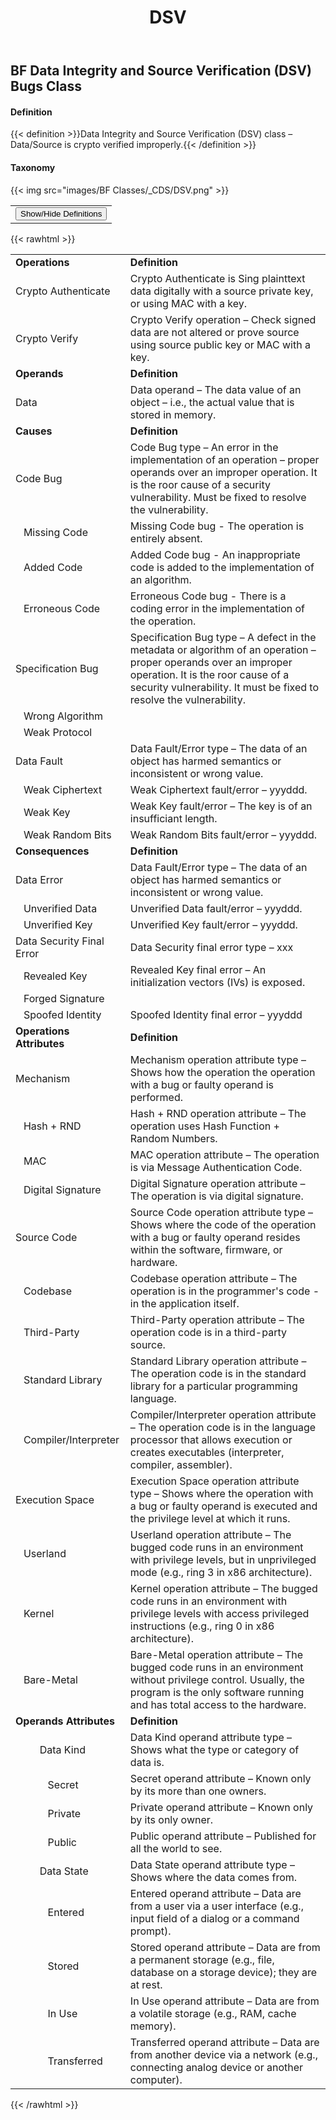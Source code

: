 ﻿---
weight: 3
title: "DSV"
---
## BF Data Integrity and Source Verification (DSV) Bugs Class 

#### Definition
{{< definition >}}Data Integrity and Source Verification (DSV) class – Data/Source is crypto verified improperly.{{< /definition >}}

####  Taxonomy


{{< img src="images/BF Classes/_CDS/DSV.png" >}}

<table>
<tr>
<td>
<button class="btn btn-primary " type="button" data-bs-toggle="collapse" data-bs-target="#collapseTable" aria-expanded="false" aria-controls="collapseTable">Show/Hide Definitions</button>
</td>
</tr>
</table>
	
{{< rawhtml >}}
<div class="collapse" id="collapseTable">
<table>
<tr>
			<td><strong>Operations</strong></td>
	<td><strong>Definition</strong></td>
	</tr>
	<tr>
			<td>Crypto Authenticate </td>
	<td>Crypto Authenticate is Sing plainttext data digitally with a source private key, or using MAC with a key.</td>
	</tr>
	<tr>
			<td>Crypto Verify </td>
	<td>Crypto Verify operation – Check signed data are not altered or prove source using source public key or MAC with a key.</td>
	</tr>
	<tr>
			<td><strong>Operands</strong></td>
	<td><strong>Definition</strong></td>
	</tr>
	<tr>
			<td>Data </td>
	<td>Data operand – The data value of an object – i.e., the actual value that is stored in memory.</td>
	</tr>
	<tr>
			<td><strong>Causes</strong></td>
	<td><strong>Definition</strong></td>
	</tr>
	<tr>
			<td>Code Bug</td>
	<td>Code Bug type – An error in the implementation of an operation – proper operands over an improper operation. It is the roor cause of a security vulnerability. Must be fixed to resolve the vulnerability.</td>
	</tr>
	<tr>
			<td>   Missing Code </td>
	<td>Missing Code bug - The operation is entirely absent.</td>
	</tr>
	<tr>
			<td>   Added Code </td>
	<td>Added Code bug - An inappropriate code is added to the implementation of an algorithm.</td>
	</tr>
	<tr>
			<td>   Erroneous Code </td>
	<td>Erroneous Code bug - There is a coding error in the implementation of the operation.</td>
	</tr>
	<tr>
			<td>Specification Bug</td>
	<td>Specification Bug type – A defect in the metadata or algorithm of an operation – proper operands over an improper operation. It is the roor cause of a security vulnerability. It must be fixed to resolve the vulnerability.</td>
	</tr>
	<tr>
			<td>   Wrong Algorithm </td>
	<td></td>
	</tr>
	<tr>
			<td>   Weak Protocol </td>
	<td></td>
	</tr>
	<tr>
			<td>Data Fault</td>
	<td>Data Fault/Error type – The data of an object has harmed semantics or inconsistent or wrong value.</td>
	</tr>
	<tr>
			<td>   Weak Ciphertext </td>
	<td>Weak Ciphertext fault/error – yyyddd.</td>
	</tr>
	<tr>
			<td>   Weak Key </td>
	<td>Weak Key fault/error – The key is of an insufficiant length.</td>
	</tr>
	<tr>
			<td>   Weak Random Bits </td>
	<td>Weak Random Bits fault/error – yyyddd.</td>
	</tr>
	<tr>
			<td><strong>Consequences</strong></td>
	<td><strong>Definition</strong></td>
	</tr>
	<tr>
			<td>Data Error</td>
	<td>Data Fault/Error type – The data of an object has harmed semantics or inconsistent or wrong value.</td>
	</tr>
	<tr>
			<td>   Unverified Data </td>
	<td>Unverified Data fault/error – yyyddd.</td>
	</tr>
	<tr>
			<td>   Unverified Key </td>
	<td>Unverified Key fault/error – yyyddd.</td>
	</tr>
	<tr>
			<td>Data Security Final Error</td>
	<td>Data Security final error type – xxx</td>
	</tr>
	<tr>
			<td>   Revealed Key </td>
	<td>Revealed Key final error – An initialization vectors (IVs) is exposed.</td>
	</tr>
	<tr>
			<td>   Forged Signature </td>
	<td></td>
	</tr>
	<tr>
			<td>   Spoofed Identity </td>
	<td>Spoofed Identity final error – yyyddd</td>
	</tr>
	<tr>
			<td><strong>Operations Attributes</strong></td>
	<td><strong>Definition</strong></td>
	</tr>
	<tr>
			<td>Mechanism </td>
	<td>Mechanism operation attribute type – Shows how the operation the operation with a bug or faulty operand is performed.</td>
	</tr>
	<tr>
			<td>   Hash + RND </td>
	<td>Hash + RND operation attribute – The operation uses Hash Function + Random Numbers.</td>
	</tr>
	<tr>
			<td>   MAC </td>
	<td>MAC operation attribute – The operation is via Message Authentication Code.</td>
	</tr>
	<tr>
			<td>   Digital Signature </td>
	<td>Digital Signature operation attribute – The operation is via digital signature.</td>
	</tr>
	<tr>
			<td>Source Code </td>
	<td>Source Code operation attribute type – Shows where the code of the operation with a bug or faulty operand resides within the software, firmware, or hardware.</td>
	</tr>
	<tr>
			<td>   Codebase </td>
	<td>Codebase operation attribute – The operation is in the programmer's code - in the application itself.</td>
	</tr>
	<tr>
			<td>   Third-Party </td>
	<td>Third-Party operation attribute – The operation code is in a third-party source.</td>
	</tr>
	<tr>
			<td>   Standard Library </td>
	<td>Standard Library operation attribute – The operation code is in the standard library for a particular programming language.</td>
	</tr>
	<tr>
			<td>   Compiler/Interpreter </td>
	<td>Compiler/Interpreter operation attribute – The operation code is in the language processor that allows execution or creates executables (interpreter, compiler, assembler).</td>
	</tr>
	<tr>
			<td>Execution Space </td>
	<td>Execution Space operation attribute type – Shows where the operation with a bug or faulty operand is executed and the privilege level at which it runs.</td>
	</tr>
	<tr>
			<td>   Userland </td>
	<td>Userland operation attribute – The bugged code runs in an environment with privilege levels, but in unprivileged mode (e.g., ring 3 in x86 architecture).</td>
	</tr>
	<tr>
			<td>   Kernel </td>
	<td>Kernel operation attribute – The bugged code runs in an environment with privilege levels with access privileged instructions (e.g., ring 0 in x86 architecture).</td>
	</tr>
	<tr>
			<td>   Bare-Metal </td>
	<td>Bare-Metal operation attribute – The bugged code runs in an environment without privilege control. Usually, the program is the only software running and has total access to the hardware.</td>
	</tr>
	<tr>
			<td><strong>Operands Attributes</strong></td>
	<td><strong>Definition</strong></td>
	</tr>
	<tr>
			<td>         Data Kind </td>
	<td>Data Kind operand attribute type – Shows what the type or category of data is.</td>
	</tr>
	<tr>
			<td>            Secret </td>
	<td>Secret operand attribute – Known only by its more than one owners.</td>
	</tr>
	<tr>
			<td>            Private </td>
	<td>Private operand attribute – Known only by its only owner.</td>
	</tr>
	<tr>
			<td>            Public </td>
	<td>Public operand attribute – Published for all the world to see.</td>
	</tr>
	<tr>
			<td>         Data State </td>
	<td>Data State operand attribute type – Shows where the data comes from.</td>
	</tr>
	<tr>
			<td>            Entered </td>
	<td>Entered operand attribute – Data are from a user via a user interface (e.g., input field of a dialog or a command prompt).</td>
	</tr>
	<tr>
			<td>            Stored </td>
	<td>Stored operand attribute – Data are from a permanent storage (e.g., file, database on a storage device); they are at rest.</td>
	</tr>
	<tr>
			<td>            In Use </td>
	<td>In Use operand attribute – Data are from a volatile storage (e.g., RAM, cache memory).</td>
	</tr>
	<tr>
			<td>            Transferred </td>
	<td>Transferred operand attribute – Data are from another device via a network (e.g., connecting analog device or another computer).</td>
	</tr>
	
</table>
</div>
{{< /rawhtml >}}

